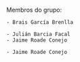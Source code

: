 Membros do grupo:

    - Brais García Brenlla

    - Julián Barcia Facal
    - Jaime Roade Conejo

    - Jaime Roade Conejo
